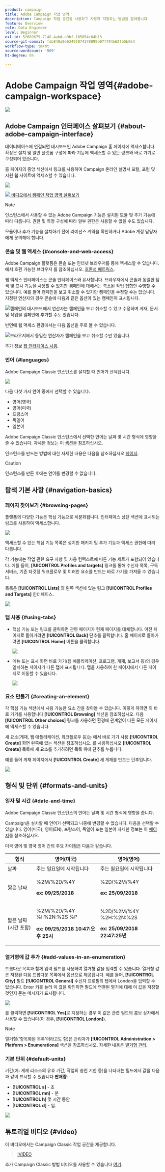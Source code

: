 ```yaml
---
product: campaign
title: Adobe Campaign 작업 영역
description: Campaign 작업 공간을 사용하고 사용자 지정하는 방법을 알아봅니다
feature: Overview
role: Data Engineer
level: Beginner
exl-id: 5f689679-7148-4abd-a9bf-185854c64b13
source-git-commit: fdb840a9e6349f074378899e07f794b62fb5b054
workflow-type: tm+mt
source-wordcount: '909'
ht-degree: 6%

---
```


# Adobe Campaign 작업 영역{#adobe-campaign-workspace}

![](../../assets/v7-only.svg)

## Adobe Campaign 인터페이스 살펴보기 {#about-adobe-campaign-interface}

데이터베이스에 연결되면 대시보드인 Adobe Campaign 홈 페이지에 액세스합니다. 확장은 설치 및 일반 플랫폼 구성에 따라 기능에 액세스할 수 있는 링크와 바로 가기로 구성되어 있습니다.

홈 페이지의 중앙 섹션에서 링크를 사용하여 Campaign 온라인 설명서 포털, 포럼 및 지원 웹 사이트에 액세스할 수 있습니다.

![](assets/d_ncs_user_interface_home.png)

![](assets/do-not-localize/how-to-video.png)[ 비디오에서 캠페인 작업 영역 살펴보기](#video)

>[!NOTE]
>
>인스턴스에서 사용할 수 있는 Adobe Campaign 기능은 설치된 모듈 및 추가 기능에 따라 다릅니다. 권한 및 특정 구성에 따라 일부 권한은 사용할 수 없을 수도 있습니다.
>
>모듈이나 추가 기능을 설치하기 전에 라이선스 계약을 확인하거나 Adobe 계정 담당자에게 문의해야 합니다.

### 콘솔 및 웹 액세스 {#console-and-web-access}

Adobe Campaign 플랫폼은 콘솔 또는 인터넷 브라우저를 통해 액세스할 수 있습니다. 에서 호환 가능한 브라우저 를 참조하십시오. [호환성 매트릭스](../../rn/using/compatibility-matrix.md#Browsers).

웹 액세스 인터페이스는 콘솔 인터페이스와 유사합니다. 브라우저에서 콘솔과 동일한 탐색 및 표시 기능을 사용할 수 있지만 캠페인에 대해서는 축소된 작업 집합만 수행할 수 있습니다. 예를 들어 캠페인을 보고 취소할 수 있지만 캠페인을 수정할 수는 없습니다. 지정된 연산자의 경우 콘솔에 다음과 같은 옵션이 있는 캠페인이 표시됩니다.

![캠페인의 대시보드에서 연산자는 캠페인을 보고 취소할 수 있고 수정하며 게재, 문서 및 작업을 캠페인에 추가할 수도 있습니다.](assets/operation_from_console.png)

반면에 웹 액세스 환경에서는 다음 옵션을 주로 볼 수 있습니다.

![브라우저에서 동일한 연산자가 캠페인을 보고 취소할 수만 있습니다.](assets/operation_from_web.png)

추가 정보 [웹 인터페이스 사용](../../campaign/using/accessing-marketing-campaigns.md#using-the-web-interface-).

### 언어 {#languages}

Adobe Campaign Classic 인스턴스를 설치할 때 언어가 선택됩니다.

![](assets/language.png)

다음 다섯 가지 언어 중에서 선택할 수 있습니다.

* 영어(영국)
* 영어(미국)
* 프랑스어
* 독일어
* 일본어

Adobe Campaign Classic 인스턴스에서 선택한 언어는 날짜 및 시간 형식에 영향을 줄 수 있습니다. 자세한 정보는 이 [섹션](../../platform/using/adobe-campaign-workspace.md#date-and-time)을 참조하십시오.

인스턴스를 만드는 방법에 대한 자세한 내용은 다음을 참조하십시오 [페이지](../../installation/using/creating-an-instance-and-logging-on.md).

>[!CAUTION]
>
>인스턴스를 만든 후에는 언어를 변경할 수 없습니다.

## 탐색 기본 사항 {#navigation-basics}

### 페이지 찾아보기 {#browsing-pages}

플랫폼의 다양한 기능은 핵심 기능으로 세분화됩니다. 인터페이스 상단 섹션에 표시되는 링크를 사용하여 액세스합니다.

![](assets/overview_home.png)

액세스할 수 있는 핵심 기능 목록은 설치한 패키지 및 추가 기능과 액세스 권한에 따라 다릅니다.

각 기능에는 작업 관련 요구 사항 및 사용 컨텍스트에 따른 기능 세트가 포함되어 있습니다. 예를 들어, **[!UICONTROL Profiles and targets]** 링크를 통해 수신자 목록, 구독 서비스, 기존 타깃팅 워크플로우 및 이러한 요소를 만드는 바로 가기를 가져올 수 있습니다.

목록은 **[!UICONTROL Lists]** 의 왼쪽 섹션에 있는 링크 **[!UICONTROL Profiles and Targets]** 인터페이스.

![](assets/recipient_list_overview.png)

### 탭 사용 {#using-tabs}

* 핵심 기능 또는 링크를 클릭하면 관련 페이지가 현재 페이지를 대체합니다. 이전 페이지로 돌아가려면 **[!UICONTROL Back]** 단추를 클릭합니다. 홈 페이지로 돌아가려면 **[!UICONTROL Home]** 버튼을 클릭합니다.

   ![](assets/d_ncs_user_interface_back_home_buttons.png)

* 메뉴 또는 표시 화면 바로 가기(웹 애플리케이션, 프로그램, 게재, 보고서 등)의 경우 일치하는 페이지가 다른 탭에 표시됩니다. 탭을 사용하여 한 페이지에서 다른 페이지로 이동할 수 있습니다.

   ![](assets/d_ncs_user_interface_tabs.png)

### 요소 만들기 {#creating-an-element}

각 핵심 기능 섹션에서 사용 가능한 요소 간을 찾아볼 수 있습니다. 이렇게 하려면 의 바로 가기를 사용합니다 **[!UICONTROL Browsing]** 섹션을 참조하십시오. 다음 **[!UICONTROL Other choices]** 링크를 사용하면 환경에 관계없이 다른 모든 페이지에 액세스할 수 있습니다.

새 요소(게재, 웹 애플리케이션, 워크플로우 등)는 에서 바로 가기 사용 **[!UICONTROL Create]** 화면 왼쪽에 있는 섹션을 참조하십시오. 를 사용하십시오 **[!UICONTROL Create]** 목록에 새 요소를 추가하려면 목록 위에 단추를 누릅니다.

예를 들어 게재 페이지에서 **[!UICONTROL Create]** 새 게재를 만드는 단추입니다.

![](assets/d_ncs_user_interface_tab_add_del.png)


## 형식 및 단위 {#formats-and-units}

### 일자 및 시간 {#date-and-time}

Adobe Campaign Classic 인스턴스의 언어는 날짜 및 시간 형식에 영향을 줍니다.

Campaign을 설치할 때 언어가 선택되고 나중에 변경할 수 없습니다. 다음을 선택할 수 있습니다. 영어(미국), 영어(EN), 프랑스어, 독일어 또는 일본어 자세한 정보는 이 [페이지](../../installation/using/creating-an-instance-and-logging-on.md)를 참조하십시오.

미국 영어 및 영국 영어 간의 주요 차이점은 다음과 같습니다.

<table> 
 <thead> 
  <tr> 
   <th> 형식<br /> </th> 
   <th> 영어(미국)<br /> </th> 
   <th> 영어(영어)<br /> </th> 
  </tr> 
 </thead> 
 <tbody> 
  <tr> 
   <td> 날짜<br /> </td> 
   <td> 주는 일요일에 시작됩니다<br /> </td> 
   <td> 주는 월요일에 시작됩니다<br /> </td> 
  </tr> 
  <tr> 
   <td> 짧은 날짜<br /> </td> 
   <td> <p>%2M/%2D/%4Y</p><p><strong>ex: 09/25/2018</strong></p> </td> 
   <td> <p>%2D/%2M/%4Y</p><p><strong>ex: 25/09/2018</strong></p> </td> 
  </tr> 
  <tr> 
   <td> 짧은 날짜(시간 포함)<br /> </td> 
   <td> <p>%2M/%2D/%4Y %I:%2N:%2S %P</p><p><strong>ex: 09/25/2018 10:47:오후 25시</strong></p> </td> 
   <td> <p>%2D/%2M/%4Y %2H:%2N:%2S</p><p><strong>ex: 25/09/2018 22:47:25년</strong></p> </td> 
  </tr> 
 </tbody> 
</table>

### 열거형에 값 추가 {#add-values-in-an-enumeration}

드롭다운 목록과 함께 입력 필드를 사용하여 열거형 값을 입력할 수 있습니다. 열거형 값은 저장된 다음 드롭다운 목록에서 옵션으로 제공됩니다. 예를 들어, **[!UICONTROL City]** 필드 **[!UICONTROL General]** 수신자 프로필의 탭에서 London을 입력할 수 있습니다. Enter 키를 눌러 이 값을 확인하면 필드에 연결된 열거에 대해 이 값을 저장할 것인지 묻는 메시지가 표시됩니다.

![](assets/s_ncs_user_wizard_email_bat_substitute_email.png)

를 클릭하면 **[!UICONTROL Yes]**&#x200B;로 지정하는 경우 이 값은 관련 필드의 콤보 상자에서 사용할 수 있습니다(이 경우, **[!UICONTROL London]**).

>[!NOTE]
>
>열거형(&#39;항목화된 목록&#39;이라고도 함)은 관리자가 **[!UICONTROL Administration > Platform > Enumerations]** 섹션을 참조하십시오. 자세한 내용은 [열거형 관리](../../platform/using/managing-enumerations.md).

### 기본 단위 {#default-units}

기간(예: 게재 리소스의 유효 기간, 작업의 승인 기한 등)을 나타내는 필드에서 값을 다음과 같이 표시할 수 있습니다 **판매량**:

* **[!UICONTROL s]** - 초
* **[!UICONTROL mn]** - 분
* **[!UICONTROL h]** 몇 시간 동안
* **[!UICONTROL d]** - 일.

![](assets/enter_unit_sample.png)

## 튜토리얼 비디오 {#video}

이 비디오에서는 Campaign Classic 작업 공간을 제공합니다.

>[!VIDEO](https://video.tv.adobe.com/v/35130?quality=12)

추가 Campaign Classic 방법 비디오를 사용할 수 있습니다 [여기](https://experienceleague.adobe.com/docs/campaign-classic-learn/tutorials/overview.html?lang=ko).
